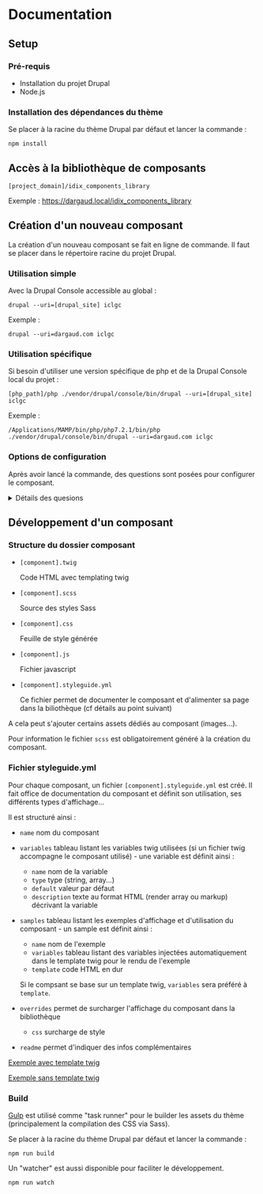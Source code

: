 # Documentation

## Setup

### Pré-requis

- Installation du projet Drupal
- Node.js

### Installation des dépendances du thème

Se placer à la racine du thème Drupal par défaut et lancer la commande :

```
npm install
```

## Accès à la bibliothèque de composants

`[project_domain]/idix_components_library`

Exemple : https://dargaud.local/idix_components_library

## Création d'un nouveau composant

La création d'un nouveau composant se fait en ligne de commande. Il faut se placer dans le répertoire racine du projet Drupal.

### Utilisation simple

Avec la Drupal Console accessible au global :

```
drupal --uri=[drupal_site] iclgc
```

Exemple :

```
drupal --uri=dargaud.com iclgc
```

### Utilisation spécifique

Si besoin d'utiliser une version spécifique de php et de la Drupal Console local du projet :

```
[php_path]/php ./vendor/drupal/console/bin/drupal --uri=[drupal_site] iclgc
```

Exemple :

```
/Applications/MAMP/bin/php/php7.2.1/bin/php ./vendor/drupal/console/bin/drupal --uri=dargaud.com iclgc
```

### Options de configuration

Après avoir lancé la commande, des questions sont posées pour configurer le composant.

<details>
<summary>Détails des quesions</summary>

```
Enter the component name (human readable)
```

Saisir le nom du composant tel qu'il sera affiché dans la bibliothèque.

- bon exemple `"Mon beau composant"`
- mauvais exemple `"monbeaucomposant"`

```
Enter the component machine name
```

Nom système utilisé par Drupal pour faire référence à ce composant. Automatiquement généré, il peut être modifié si besoin.
Pour information, ce nom sera aussi utilisé comme class de base dans le HTML.

```
Enter the theme name
```

Sélectionner le thème Drupal où sera installé le composant.

```
Enter the component path (relative to the theme)
```

Sous-dossier d'installation. Utiliser le chemin par défaut proposé (sauf cas particulier).

```
Do you want to generate a twig file?
```

Si oui, un template twig sera automatiquement généré. De base, ce dernier inclus un code HTML minimaliste et le code permettant le chargement des fichiers CSS et/ou JS associés au composant (cf [Drupal asset libraries](https://www.drupal.org/docs/8/theming/adding-stylesheets-css-and-javascript-js-to-a-drupal-8-theme)).

```
Do you want to generate a javascript file?
```

Création d'un fichier javascript associé au composant. Ce dernier inclus un code JS minimaliste basé sur le principe des `behaviors` (cf [Drupal JavaScript API](https://www.drupal.org/docs/8/api/javascript-api/javascript-api-overview)).

</details>

## Développement d'un composant

### Structure du dossier composant

- `[component].twig`

  Code HTML avec templating twig

- `[component].scss`

  Source des styles Sass

- `[component].css`

  Feuille de style générée

- `[component].js`

  Fichier javascript

- `[component].styleguide.yml`

  Ce fichier permet de documenter le composant et d'alimenter sa page dans la biliothèque (cf détails au point suivant)

A cela peut s'ajouter certains assets dédiés au composant (images...).

Pour information le fichier `scss` est obligatoirement généré à la création du composant.

### Fichier styleguide.yml

Pour chaque composant, un fichier `[component].styleguide.yml` est créé. Il fait office de documentation du composant et définit son utilisation, ses différents types d'affichage...

Il est structuré ainsi :

- `name` nom du composant

- `variables` tableau listant les variables twig utilisées (si un fichier twig accompagne le composant utilisé) - une variable est définit ainsi :

  - `name` nom de la variable
  - `type` type (string, array...)
  - `default` valeur par défaut
  - `description` texte au format HTML (render array ou markup) décrivant la variable

- `samples` tableau listant les exemples d'affichage et d'utilisation du composant - un sample est définit ainsi :

  - `name` nom de l'exemple
  - `variables` tableau listant des variables injectées automatiquement dans le template twig pour le rendu de l'exemple
  - `template` code HTML en dur

  Si le compsant se base sur un template twig, `variables` sera préféré à `template`.

- `overrides` permet de surcharger l'affichage du composant dans la bibliothèque

  - `css` surcharge de style

- `readme` permet d'indiquer des infos complémentaires

[Exemple avec template twig](https://github.com/Agence-IDIX/idix_components_library/blob/master/example-twig.styleguide.yml)

[Exemple sans template twig](https://github.com/Agence-IDIX/idix_components_library/blob/master/example.styleguide.yml)

### Build

[Gulp](https://gulpjs.com/) est utilisé comme "task runner" pour le builder les assets du thème (principalement la compilation des CSS via Sass).

Se placer à la racine du thème Drupal par défaut et lancer la commande :

```
npm run build

```

Un "watcher" est aussi disponible pour faciliter le développement.

```
npm run watch

```
